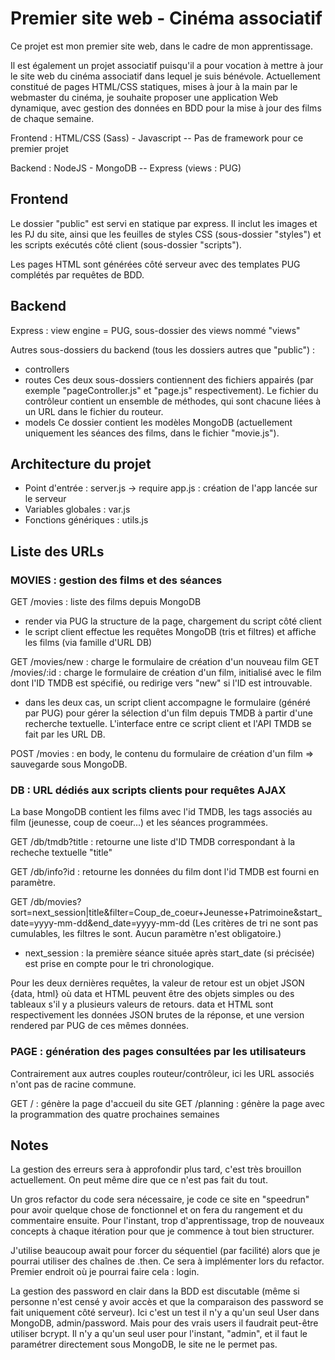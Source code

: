 # Premier site web - Cinéma associatif

Ce projet est mon premier site web, dans le cadre de mon apprentissage.

Il est également un projet associatif puisqu'il a pour vocation à mettre à jour le site web du cinéma associatif dans lequel je suis bénévole. Actuellement constitué de pages HTML/CSS statiques, mises à jour à la main par le webmaster du cinéma, je souhaite proposer une application Web dynamique, avec gestion des données en BDD pour la mise à jour des films de chaque semaine.

Frontend : HTML/CSS (Sass) - Javascript -- Pas de framework pour ce premier projet

Backend : NodeJS - MongoDB -- Express (views : PUG)

## Frontend

Le dossier "public" est servi en statique par express. Il inclut les images et les PJ du site, ainsi que les feuilles de styles CSS (sous-dossier "styles") et les scripts exécutés côté client (sous-dossier "scripts").

Les pages HTML sont générées côté serveur avec des templates PUG complétés par requêtes de BDD.

## Backend

Express : view engine = PUG, sous-dossier des views nommé "views"

Autres sous-dossiers du backend (tous les dossiers autres que "public") :

- controllers
- routes
  Ces deux sous-dossiers contiennent des fichiers appairés (par exemple "pageController.js" et "page.js" respectivement). Le fichier du contrôleur contient un ensemble de méthodes, qui sont chacune liées à un URL dans le fichier du routeur.
- models
  Ce dossier contient les modèles MongoDB (actuellement uniquement les séances des films, dans le fichier "movie.js").

## Architecture du projet

- Point d'entrée : server.js -> require app.js : création de l'app lancée sur le serveur
- Variables globales : var.js
- Fonctions génériques : utils.js

## Liste des URLs

### MOVIES : gestion des films et des séances

GET /movies : liste des films depuis MongoDB

- render via PUG la structure de la page, chargement du script côté client
- le script client effectue les requêtes MongoDB (tris et filtres) et affiche les films (via famille d'URL DB)

GET /movies/new : charge le formulaire de création d'un nouveau film
GET /movies/:id : charge le formulaire de création d'un film, initialisé avec le film dont l'ID TMDB est spécifié, ou redirige vers "new" si l'ID est introuvable.

- dans les deux cas, un script client accompagne le formulaire (généré par PUG) pour gérer la sélection d'un film depuis TMDB à partir d'une recherche textuelle. L'interface entre ce script client et l'API TMDB se fait par les URL DB.

POST /movies : en body, le contenu du formulaire de création d'un film => sauvegarde sous MongoDB.

### DB : URL dédiés aux scripts clients pour requêtes AJAX

La base MongoDB contient les films avec l'id TMDB, les tags associés au film (jeunesse, coup de coeur...) et les séances programmées.

GET /db/tmdb?title : retourne une liste d'ID TMDB correspondant à la recheche textuelle "title"

GET /db/info?id : retourne les données du film dont l'id TMDB est fourni en paramètre.

GET /db/movies?sort=next_session|title&filter=Coup_de_coeur+Jeunesse+Patrimoine&start_date=yyyy-mm-dd&end_date=yyyy-mm-dd
(Les critères de tri ne sont pas cumulables, les filtres le sont. Aucun paramètre n'est obligatoire.)

- next_session : la première séance située après start_date (si précisée) est prise en compte pour le tri chronologique.

Pour les deux dernières requêtes, la valeur de retour est un objet JSON {data, html} où data et HTML peuvent être des objets simples ou des tableaux s'il y a plusieurs valeurs de retours.
data et HTML sont respectivement les données JSON brutes de la réponse, et une version rendered par PUG de ces mêmes données.

### PAGE : génération des pages consultées par les utilisateurs

Contrairement aux autres couples routeur/contrôleur, ici les URL associés n'ont pas de racine commune.

GET / : génère la page d'accueil du site
GET /planning : génère la page avec la programmation des quatre prochaines semaines

## Notes

La gestion des erreurs sera à approfondir plus tard, c'est très brouillon actuellement. On peut même dire que ce n'est pas fait du tout.

Un gros refactor du code sera nécessaire, je code ce site en "speedrun" pour avoir quelque chose de fonctionnel et on fera du rangement et du commentaire ensuite. Pour l'instant, trop d'apprentissage, trop de nouveaux concepts à chaque itération pour que je commence à tout bien structurer.

J'utilise beaucoup await pour forcer du séquentiel (par facilité) alors que je pourrai utiliser des chaînes de .then. Ce sera à implémenter lors du refactor.
Premier endroit où je pourrai faire cela : login.

La gestion des password en clair dans la BDD est discutable (même si personne n'est censé y avoir accès et que la comparaison des password se fait uniquement côté serveur). Ici c'est un test il n'y a qu'un seul User dans MongoDB, admin/password. Mais pour des vrais users il faudrait peut-être utiliser bcrypt.
Il n'y a qu'un seul user pour l'instant, "admin", et il faut le paramétrer directement sous MongoDB, le site ne le permet pas.
